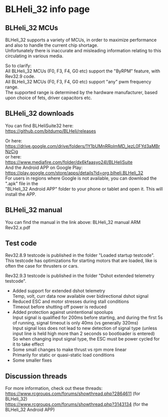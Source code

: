 # BLHeli_32 info page  

## BLHeli_32 MCUs 
BLHeli_32 supports a variety of MCUs, in order to maximize performance and also to handle the current chip shortage.  
Unfortunately there is inaccurate and misleading information relating to this circulating in various media.

So to clarify:  
All BLHeli_32 MCUs (F0, F3, F4, G0 etc) support the "ByRPM" feature, with Rev32.9 code.  
All BLHeli_32 MCUs (F0, F3, F4, G0 etc) support "any" pwm frequency range.  
The supported range is determined by the hardware manufacturer, based upon choice of fets, driver capacitors etc.

## BLHeli_32 downloads  

You can find BLHeliSuite32 here:
https://github.com/bitdump/BLHeli/releases

Or here:
https://drive.google.com/drive/folders/1Y1bUMnRRolmMD_lezL0FYd3aMBrNzCig   
or here:   
https://www.mediafire.com/folder/dx6kfaasyo24l/BLHeliSuite   
And the Android APP on Google Play:   
https://play.google.com/store/apps/details?id=org.blheli.BLHeli_32  
For users in regions where Google is not available, you can download the ".apk" file in the  
"BLHeli_32 Android APP" folder to your phone or tablet and open it. This will install the APP.  

## BLHeli_32 manual

You can find the manual in the link above: BLHeli_32 manual ARM Rev32.x.pdf

## Test code

Rev32.8.9 testcode is published in the folder "Loaded startup testcode".
This testcode has optimizations for starting motors that are loaded, like is often the case for thrusters or cars.

Rev32.9.3 testcode is published in the folder "Dshot extended telemetry testcode".
- Added support for extended dshot telemetry   
  Temp, volt, curr data now available over bidirectional dshot signal   
- Reduced ESC and motor stresses during stall conditions   
  Timeout before shutting off power is reduced   
- Added protection against unintentional spoolups   
  Input signal is qualified for 200ms before starting, and during the first 5s of running, signal timeout is only 40ms (vs generally 320ms)   
  Input signal loss does not lead to new detection of signal type (unless input line is held high more than 2 seconds so bootloader is entered)   
  So when changing input signal type, the ESC must be power cycled for it to take effect   
- Some small changes to make thrust vs rpm more linear   
  Primarily for static or quasi-static load conditions   
- Some smaller fixes   

## Discussion threads

For more information, check out these threads:  
https://www.rcgroups.com/forums/showthread.php?2864611 (for BLHeli_32)  
https://www.rcgroups.com/forums/showthread.php?3143134 (for the BLHeli_32 Android APP)  
